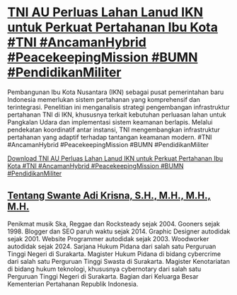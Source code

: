 # [TNI AU Perluas Lahan Lanud IKN untuk Perkuat Pertahanan Ibu Kota #TNI #AncamanHybrid #PeacekeepingMission #BUMN #PendidikanMiliter](https://swanteadikrisna.com/kemhan/website/79/tni-au-perluas-lahan-lanud-ikn-untuk-perkuat-pertahanan-ibu-kota/)

Pembangunan Ibu Kota Nusantara (IKN) sebagai pusat pemerintahan baru Indonesia memerlukan sistem pertahanan yang komprehensif dan terintegrasi. Penelitian ini menganalisis strategi pengembangan infrastruktur pertahanan TNI di IKN, khususnya terkait kebutuhan perluasan lahan untuk Pangkalan Udara dan implementasi sistem keamanan berlapis. Melalui pendekatan koordinatif antar instansi, TNI mengembangkan infrastruktur pertahanan yang adaptif terhadap tantangan keamanan modern. #TNI #AncamanHybrid #PeacekeepingMission #BUMN #PendidikanMiliter 

[Download TNI AU Perluas Lahan Lanud IKN untuk Perkuat Pertahanan Ibu Kota #TNI #AncamanHybrid #PeacekeepingMission #BUMN #PendidikanMiliter](https://swanteadikrisna.com/kemhan/website/79/tni-au-perluas-lahan-lanud-ikn-untuk-perkuat-pertahanan-ibu-kota/)


## [Tentang Swante Adi Krisna, S.H., M.H., M.H., M.H.](https://swanteadikrisna.com/)

Penikmat musik Ska, Reggae dan Rocksteady sejak 2004. Gooners sejak 1998. Blogger dan SEO paruh waktu sejak 2014. Graphic Designer autodidak sejak 2001. Website Programmer autodidak sejak 2003. Woodworker autodidak sejak 2024. Sarjana Hukum Pidana dari salah satu Perguruan Tinggi Negeri di Surakarta. Magister Hukum Pidana di bidang cybercrime dari salah satu Perguruan Tinggi Swasta di Surakarta. Magister Kenotariatan di bidang hukum teknologi, khususnya cybernotary dari salah satu Perguruan Tinggi Negeri di Surakarta. Bagian dari Keluarga Besar Kementerian Pertahanan Republik Indonesia.